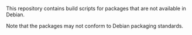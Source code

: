 This repository contains build scripts for packages that are not available in Debian.

Note that the packages may not conform to Debian packaging standards.


